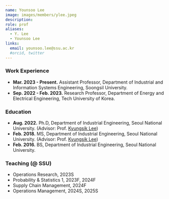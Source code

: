 ```yaml
---
name: Younsoo Lee
image: images/members/ylee.jpeg
description: 
role: prof
aliases:
  - Y. Lee
  - Younsoo Lee
links:
  email: younsoo.lee@ssu.ac.kr
  #orcid, twitter
---
```


### Work Experience 
- **Mar. 2023 - Present.** Assistant Professor, Department of Industrial and Information Systems Engineering, Soongsil University.
- **Sep. 2022 - Feb. 2023.** Research Professor, Department of Energy and Electrical Engineering, Tech University of Korea.


### Education
- **Aug. 2022.** Ph.D, Department of Industrial Engineering, Seoul National University. (Advisor: Prof. [Kyungsik Lee](http://optimize.snu.ac.kr))
- **Feb. 2018.** MS, Department of Industrial Engineering, Seoul National University. (Advisor: Prof. [Kyungsik Lee](http://optimize.snu.ac.kr))
- **Feb. 2016.** BS, Department of Industrial Engineering, Seoul National University.

### Teaching (@ SSU)
- Operations Research, 2023S
- Probability & Statistics 1, 2023F, 2024F
- Supply Chain Management, 2024F
- Operations Management, 2024S, 2025S
